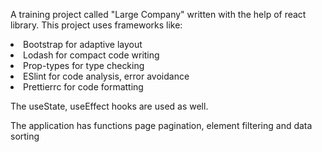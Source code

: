 A training project called "Large Company" written with the help of react library. This project uses frameworks like:
<li> Bootstrap for adaptive layout
  <li> Lodash for compact code writing 
    <li> Prop-types for type checking
      <li> ESlint for code analysis, error avoidance
        <li> Prettierrc for code formatting
          
The useState, useEffect hooks are used as well.

The application has functions page pagination, element filtering and data sorting
